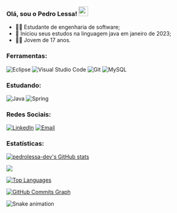 ### Olá, sou o Pedro Lessa! <img src="https://media.giphy.com/media/hvRJCLFzcasrR4ia7z/giphy.gif" width="25px" height="25px">

- 👨‍💻 Estudante de engenharia de software;
- 📅 Iniciou seus estudos na linguagem java em janeiro de 2023;
- 👦🏻 Jovem de 17 anos.

### Ferramentas:
![Eclipse](https://img.shields.io/badge/Eclipse-2C2255?style=for-the-badge&logo=eclipse&logoColor=white
) ![Visual Studio Code](https://img.shields.io/badge/Visual_Studio_Code-0078D4?style=for-the-badge&logo=visual%20studio%20code&logoColor=white
) ![Git](https://img.shields.io/badge/GIT-E44C30?style=for-the-badge&logo=git&logoColor=white
) ![MySQL](https://img.shields.io/badge/MySQL-005C84?style=for-the-badge&logo=mysql&logoColor=white
)

### Estudando:
![Java](https://img.shields.io/badge/Java-ED8B00?style=for-the-badge&logo=openjdk&logoColor=white) ![Spring](https://img.shields.io/badge/Spring-6DB33F?style=for-the-badge&logo=spring&logoColor=white
)

### Redes Sociais:
[![LinkedIn](https://img.shields.io/badge/LinkedIn-0077B5?style=for-the-badge&logo=linkedin&logoColor=white)](https://www.linkedin.com/in/pedro-lessa-6219a5212/) [![Email](https://img.shields.io/badge/Gmail-D14836?style=for-the-badge&logo=gmail&logoColor=white)](mailto:pedrovideosanimados@gmail.com)

### Estatísticas:
<a href="http://www.github.com/pedrolessa-dev"><img src="https://github-readme-stats.vercel.app/api?username=pedrolessa-dev&show_icons=true&hide=&count_private=true&title_color=0891b2&text_color=fefefe&icon_color=0891b2&bg_color=1c1917&hide_border=false&show_icons=true" alt="pedrolessa-dev's GitHub stats" /></a><a href="http://www.github.com/pedrolessa-dev">

<img src="https://github-readme-streak-stats.herokuapp.com/?user=pedrolessa-dev&stroke=fefefe&background=1c1917&ring=0891b2&fire=0891b2&currStreakNum=fefefe&currStreakLabel=0891b2&sideNums=fefefe&sideLabels=fefefe&dates=fefe&hide_border=false" /></a> 

<a href="https://github.com/pedrolessa-dev" align="left"><img src="https://github-readme-stats.vercel.app/api/top-langs/?username=pedrolessa-dev&langs_count=10&title_color=0891b2&text_color=fefefe&icon_color=0891b2&bg_color=1c1917&hide_border=false&locale=en&custom_title=Top%20%Languages" alt="Top Languages" /></a>

<a href="http://www.github.com/pedrolessa-dev"><img src="https://github-readme-activity-graph.cyclic.app/graph?username=pedrolessa-dev&bg_color=1c1917&color=fefefe&line=0891b2&point=fefefe&area_color=1c1917&area=true&hide_border=false&custom_title=GitHub%20Commits%20Graph" alt="GitHub Commits Graph" /></a>

![Snake animation](https://github.com/pedrolessa-dev/pedrolessa-dev/blob/output/github-contribution-grid-snake.svg)
